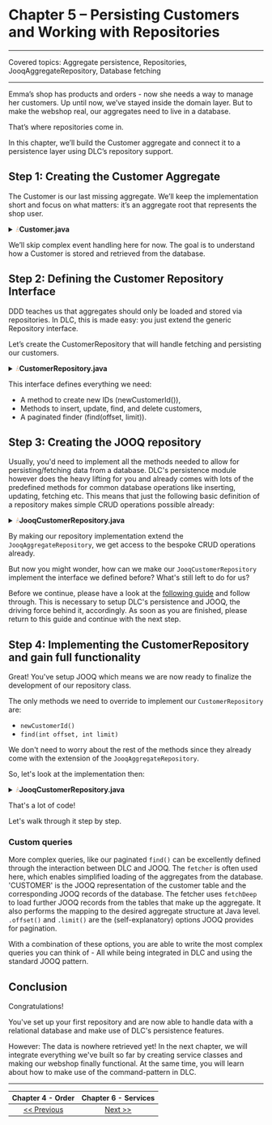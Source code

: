 # Chapter 5 – Persisting Customers and Working with Repositories

--- 

Covered topics: Aggregate persistence, Repositories, JooqAggregateRepository, Database fetching

--- 

Emma’s shop has products and orders - now she needs a way to manage her customers.
Up until now, we’ve stayed inside the domain layer. But to make the webshop real, our aggregates need to live in a database.

That’s where repositories come in.

In this chapter, we’ll build the Customer aggregate and connect it to a persistence layer using DLC’s repository support.

## Step 1: Creating the Customer Aggregate

The Customer is our last missing aggregate. We’ll keep the implementation short and focus on what matters: it’s an aggregate root that represents the shop user.

<details> <summary><img style="height: 12px" src="../icons/java.svg" alt="java"><b>Customer.java</b></summary>

```java
package com.shop.domain.customer;

import io.domainlifecycles.domain.types.Identity;
import io.domainlifecycles.domain.types.base.AggregateRootBase;
import jakarta.validation.constraints.NotEmpty;
import jakarta.validation.constraints.NotNull;
import jakarta.validation.constraints.Size;
import lombok.Builder;
import lombok.Getter;
import java.util.Optional;

@Getter
public final class Customer extends AggregateRootBase<Customer.CustomerId> {

    public record CustomerId(@NotNull Long value) implements Identity<Long> { }

    private final CustomerId id;
    @NotEmpty @Size(max = 100)
    private String userName;
    @NotNull
    private Address address;
    private Optional<CreditCard> creditCard;
    private boolean blocked;

    @Builder
    public Customer(CustomerId id,
                    long concurrencyVersion,
                    String userName,
                    Address address,
                    CreditCard creditCard,
                    boolean blocked) {
        super(concurrencyVersion);
        this.id = id;
        this.userName = userName;
        this.address = address;
        this.creditCard = Optional.ofNullable(creditCard);
        this.blocked = blocked;
    }
}
```
</details>

We’ll skip complex event handling here for now. The goal is to understand how a Customer is stored and retrieved from the database.

## Step 2: Defining the Customer Repository Interface

DDD teaches us that aggregates should only be loaded and stored via repositories.
In DLC, this is made easy: you just extend the generic Repository interface.

Let’s create the CustomerRepository that will handle fetching and persisting our customers.

<details> <summary><img style="height: 12px" src="../icons/java.svg" alt="java"><b>CustomerRepository.java</b></summary>

```java
package com.shop.outport;

import io.domainlifecycles.domain.types.Repository;
import com.shop.domain.customer.Customer;
import java.util.Optional;
import java.util.stream.Stream;

public interface CustomerRepository extends Repository<Customer.CustomerId, Customer> {

    Customer.CustomerId newCustomerId();

    @Override
    Customer insert(Customer entity);

    @Override
    Customer update(Customer entity);

    @Override
    Optional<Customer> findById(Customer.CustomerId customerId);

    @Override
    Optional<Customer> deleteById(Customer.CustomerId customerId);

    Stream<Customer> find(int offset, int limit);
}
```
</details>

This interface defines everything we need:
- A method to create new IDs (newCustomerId()),
- Methods to insert, update, find, and delete customers,
- A paginated finder (find(offset, limit)).

## Step 3: Creating the JOOQ repository

Usually, you'd need to implement all the methods needed to allow for persisting/fetching data from a database.
DLC's persistence module however does the heavy lifting for you and already comes with lots of the predefined methods
for common database operations like inserting, updating, fetching etc.
This means that just the following basic definition of a repository makes simple CRUD operations possible already:

<details> <summary><img style="height: 12px" src="../icons/java.svg" alt="java"><b>JooqCustomerRepository.java</b></summary>

```java
package com.shop.outbound;

import io.domainlifecycles.jooq.imp.JooqAggregateRepository;
import io.domainlifecycles.jooq.imp.provider.JooqDomainPersistenceProvider;
import org.jooq.DSLContext;
import org.springframework.stereotype.Repository;
import com.shop.domain.customer.Customer;

@Repository
class JooqCustomerRepository
extends JooqAggregateRepository<Customer, Customer.CustomerId> {

    public JooqCustomerRepository(DSLContext dslContext,
                                  JooqDomainPersistenceProvider domainPersistenceProvider,
                                  SpringPersistenceEventPublisher persistenceEventPublisher) {
        super(Customer.class, dslContext, domainPersistenceProvider, persistenceEventPublisher);
    }
}
```
</details>

By making our repository implementation extend the `JooqAggregateRepository`, we get access to the bespoke CRUD operations already.

But now you might wonder, how can we make our `JooqCustomerRepository` implement the interface we defined before? 
What's still left to do for us?

Before we continue, please have a look at the [following guide](additional/jooq-setup.md) and follow through. This is necessary to setup DLC's persistence
and JOOQ, the driving force behind it, accordingly. As soon as you are finished, please return to this guide and continue with
the next step.

## Step 4: Implementing the CustomerRepository and gain full functionality

Great!
You've setup JOOQ which means we are now ready to finalize the development of our repository class.

The only methods we need to override to implement our `CustomerRepository` are:
- `newCustomerId()`
- `find(int offset, int limit)`

We don't need to worry about the rest of the methods since they already come with the extension of the `JooqAggregateRepository`.

So, let's look at the implementation then:

<details> <summary><img style="height: 12px" src="../icons/java.svg" alt="java"><b>JooqCustomerRepository.java</b></summary>

```java
package sampleshop.outbound;

import sampleshop.outbound.event.SpringPersistenceEventPublisher;
import io.domainlifecycles.jooq.imp.JooqAggregateRepository;
import io.domainlifecycles.jooq.imp.provider.JooqDomainPersistenceProvider;
import org.jooq.DSLContext;
import org.springframework.stereotype.Repository;
import sampleshop.Sequences;
import sampleshop.core.domain.customer.Customer;
import sampleshop.core.outport.CustomerRepository;

import java.util.stream.Stream;

import static sampleshop.Tables.CUSTOMER;

@Repository
class JooqCustomerRepository extends JooqAggregateRepository<Customer, Customer.CustomerId> implements CustomerRepository {

    public JooqCustomerRepository(DSLContext dslContext,
                                  JooqDomainPersistenceProvider domainPersistenceProvider,
                                  SpringPersistenceEventPublisher persistenceEventPublisher) {
        super(Customer.class, dslContext, domainPersistenceProvider, persistenceEventPublisher);
    }
    
    @Override
    public Customer.CustomerId newCustomerId() {
        return new Customer.CustomerId(dslContext.nextval(Sequences.CUSTOMER_ID_SEQ));
    }
    
    @Override
    public Stream<Customer> find(int offset, int limit) {
        return dslContext
            .selectFrom(CUSTOMER)
            .orderBy(CUSTOMER.ID.desc())
            .offset(offset)
            .limit(limit)
            .fetch()
            .stream()
            .map(r -> getFetcher().fetchDeep(r).resultValue().orElseThrow());
    }
}
```
</details>

That's a lot of code!

Let's walk through it step by step.

### Custom queries
More complex queries, like our paginated `find()` can be excellently defined through the interaction between DLC and JOOQ.
The `fetcher` is often used here, which enables simplified loading of the aggregates from the database.
'CUSTOMER' is the JOOQ representation of the customer table and the corresponding JOOQ records of the database.
The fetcher uses `fetchDeep` to load further JOOQ records from the tables that make up the aggregate.
It also performs the mapping to the desired aggregate structure at Java level.
`.offset()` and `.limit()` are the (self-explanatory) options JOOQ provides for pagination.

With a combination of these options, you are able to write the most complex queries you can think of - All while
being integrated in DLC and using the standard JOOQ pattern.


## Conclusion

Congratulations!

You've set up your first repository and are now able to handle data with a relational database and make use of 
DLC's persistence features.

However: The data is nowhere retrieved yet! In the next chapter, we will integrate everything we've built so far by 
creating service classes and making our webshop finally functional. At the same time, you will learn about how to 
make use of the command-pattern in DLC.


---

|    **Chapter 4 - Order**     | **Chapter 6 - Services**  |
|:----------------------------:|:-------------------------:|
| [<< Previous](c3_product.md) | [Next >>](c5_customer.md) |